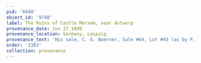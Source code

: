 ```yaml
---
pid: '6948'
object_id: '9740'
label: The Ruins of Castle Merxem, near Antwerp
provenance_date: Jun 27 1899
provenance_location: Germany, Leipzig
provenance_text: 'His sale, C. G. Boerner, Sale #64, Lot #93 (as by P. Bruegel, 1600)'
order: '2303'
collection: provenance
---
```

